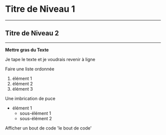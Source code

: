 




# Titre de Niveau 1

-----

## Titre de Niveau 2

-----

__Mettre gras du Texte__

Je tape le texte et je voudrais revenir à ligne


Faire une liste ordonnée

1. élément 1
2. élément 2
3. élément 3

Une imbrication de puce

* élément 1
  * sous-élément 1
  * sous-élément 2

Afficher un bout de code
'le bout de code'




